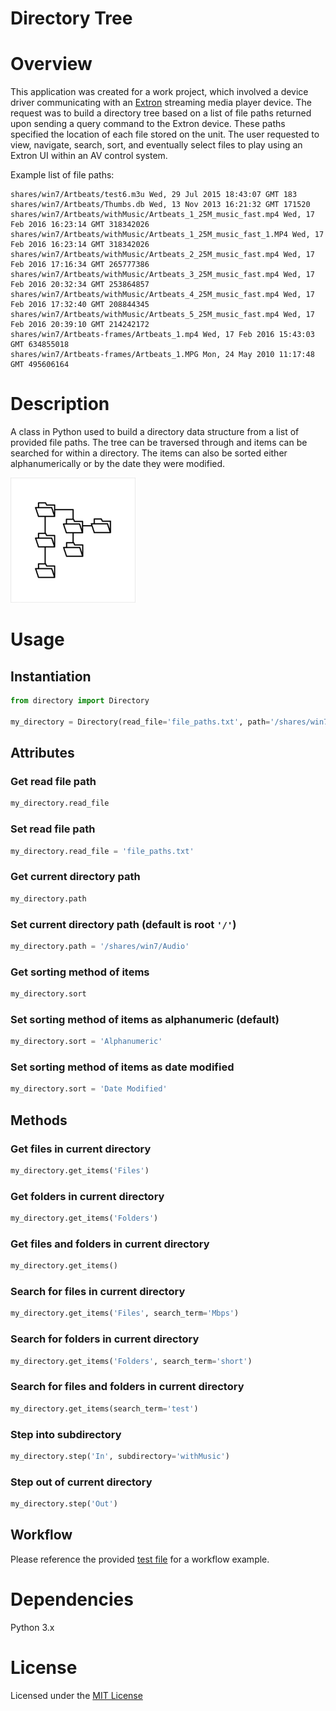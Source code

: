# Directory Tree

# Overview
This application was created for a work project, which involved a device driver communicating with an [Extron](https://www.extron.com/) streaming media player device. The request was to build a directory tree based on a list of file paths returned upon sending a query command to the Extron device. These paths specified the location of each file stored on the unit. The user requested to view, navigate, search, sort, and eventually select files to play using an Extron UI within an AV control system.

Example list of file paths:
```
shares/win7/Artbeats/test6.m3u Wed, 29 Jul 2015 18:43:07 GMT 183
shares/win7/Artbeats/Thumbs.db Wed, 13 Nov 2013 16:21:32 GMT 171520
shares/win7/Artbeats/withMusic/Artbeats_1_25M_music_fast.mp4 Wed, 17 Feb 2016 16:23:14 GMT 318342026
shares/win7/Artbeats/withMusic/Artbeats_1_25M_music_fast_1.MP4 Wed, 17 Feb 2016 16:23:14 GMT 318342026
shares/win7/Artbeats/withMusic/Artbeats_2_25M_music_fast.mp4 Wed, 17 Feb 2016 17:16:34 GMT 265777386
shares/win7/Artbeats/withMusic/Artbeats_3_25M_music_fast.mp4 Wed, 17 Feb 2016 20:32:34 GMT 253864857
shares/win7/Artbeats/withMusic/Artbeats_4_25M_music_fast.mp4 Wed, 17 Feb 2016 17:32:40 GMT 208844345
shares/win7/Artbeats/withMusic/Artbeats_5_25M_music_fast.mp4 Wed, 17 Feb 2016 20:39:10 GMT 214242172
shares/win7/Artbeats-frames/Artbeats_1.mp4 Wed, 17 Feb 2016 15:43:03 GMT 634855018
shares/win7/Artbeats-frames/Artbeats_1.MPG Mon, 24 May 2010 11:17:48 GMT 495606164
```

# Description
A class in Python used to build a directory data structure from a list of provided file paths. The tree can be traversed through and items can be searched for within a directory. The items can also be sorted either alphanumerically or by the date they were modified.

<img src="images/Directory-Tree-icon.jpg" width="200" height="200">

# Usage
## Instantiation
```python
from directory import Directory

my_directory = Directory(read_file='file_paths.txt', path='/shares/win7/Artbeats', sort='Alphanumeric')
```

## Attributes
### Get read file path
```python
my_directory.read_file
```

### Set read file path
```python
my_directory.read_file = 'file_paths.txt'
```

### Get current directory path
```python
my_directory.path
```

### Set current directory path (default is root ``'/'``)
```python
my_directory.path = '/shares/win7/Audio'
```

### Get sorting method of items
```python
my_directory.sort
```

### Set sorting method of items as alphanumeric (default)
```python
my_directory.sort = 'Alphanumeric'
```

### Set sorting method of items as date modified
```python
my_directory.sort = 'Date Modified'
```

## Methods
### Get files in current directory
```python
my_directory.get_items('Files')
```

### Get folders in current directory
```python
my_directory.get_items('Folders')
```

### Get files and folders in current directory
```python
my_directory.get_items()
```

### Search for files in current directory
```python
my_directory.get_items('Files', search_term='Mbps')
```

### Search for folders in current directory
```python
my_directory.get_items('Folders', search_term='short')
```

### Search for files and folders in current directory
```python
my_directory.get_items(search_term='test')
```

### Step into subdirectory
```python
my_directory.step('In', subdirectory='withMusic')
```

### Step out of current directory
```python
my_directory.step('Out')
```

## Workflow
Please reference the provided [test file](test_directory.py) for a workflow example.

# Dependencies
Python 3.x

# License
Licensed under the [MIT License](LICENSE)
